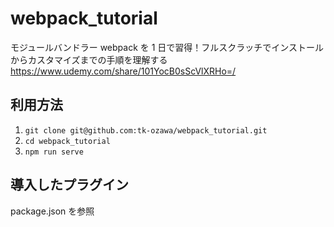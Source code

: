# webpack_tutorial

モジュールバンドラー webpack を 1 日で習得！フルスクラッチでインストールからカスタマイズまでの手順を理解する https://www.udemy.com/share/101YocB0sScVlXRHo=/

## 利用方法

1. `git clone git@github.com:tk-ozawa/webpack_tutorial.git`
1. `cd webpack_tutorial`
1. `npm run serve`

## 導入したプラグイン

package.json を参照
